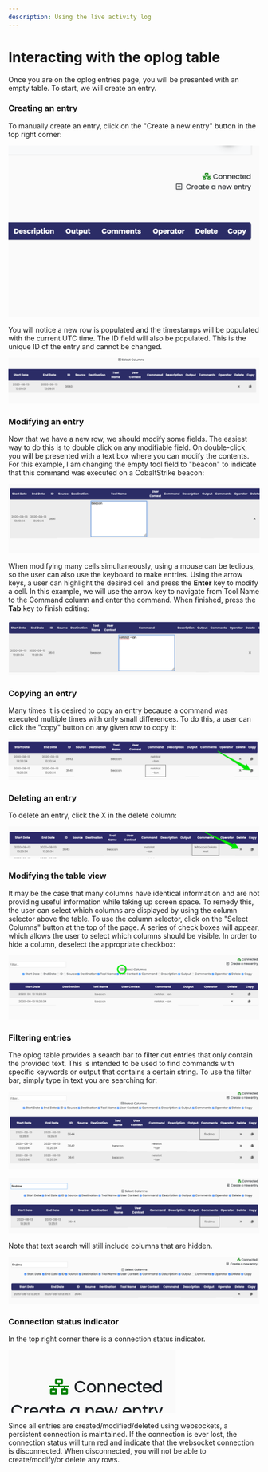```yaml
---
description: Using the live activity log
---
```


# Interacting with the oplog table

Once you are on the oplog entries page, you will be presented with an empty table. To start, we will create an entry.

### Creating an entry

To manually create an entry, click on the "Create a new entry" button in the top right corner:

   

![](../../.gitbook/assets/screen-shot-2020-08-13-at-9.08.57-am.png)

You will notice a new row is populated and the timestamps will be populated with the current UTC time. The ID field will also be populated. This is the unique ID of the entry and cannot be changed.

![](../../.gitbook/assets/screen-shot-2020-08-13-at-9.09.10-am.png)

### Modifying an entry

Now that we have a new row, we should modify some fields. The easiest way to do this is to double click on any modifiable field. On double-click, you will be presented with a text box where you can modify the contents. For this example, I am changing the empty tool field to "beacon" to indicate that this command was executed on a CobaltStrike beacon:

   

![](../../.gitbook/assets/screen-shot-2020-08-13-at-9.23.13-am.png)

When modifying many cells simultaneously, using a mouse can be tedious, so the user can also use the keyboard to make entries. Using the arrow keys, a user can highlight the desired cell and press the **Enter** key to modify a cell. In this example, we will use the arrow key to navigate from Tool Name to the Command column and enter the command. When finished, press the **Tab** key to finish editing:

![](../../.gitbook/assets/screen-shot-2020-08-13-at-9.26.00-am.png)

### Copying an entry

Many times it is desired to copy an entry because a command was executed multiple times with only small differences. To do this, a user can click the "copy" button on any given row to copy it: 

![](../../.gitbook/assets/row_copy_example.png)

### Deleting an entry

To delete an entry, click the X in the delete column:

![](../../.gitbook/assets/row_delete_example.png)

### Modifying the table view

It may be the case that many columns have identical information and are not providing useful information while taking up screen space. To remedy this, the user can select which columns are displayed by using the column selector above the table. To use the column selector, click on the "Select Columns" button at the top of the page. A series of check boxes will appear, which allows the user to select which columns should be visible. In order to hide a column, deselect the appropriate checkbox:

![](../../.gitbook/assets/select_columns_example.png)



### Filtering entries

The oplog table provides a search bar to filter out entries that only contain the provided text. This is intended to be used to find commands with specific keywords or output that contains a certain string. To use the filter bar, simply type in text you are searching for:

![](../../.gitbook/assets/screen-shot-2020-08-13-at-9.35.23-am.png)

![](../../.gitbook/assets/screen-shot-2020-08-13-at-9.35.32-am.png)

Note that text search will still include columns that are hidden.

![](../../.gitbook/assets/screen-shot-2020-08-13-at-9.35.42-am.png)

### Connection status indicator

In the top right corner there is a connection status indicator. 

![](../../.gitbook/assets/screen-shot-2020-08-13-at-10.07.30-am.png)

Since all entries are created/modified/deleted using websockets, a persistent connection is maintained. If the connection is ever lost, the connection status will turn red and indicate that the websocket connection is disconnected. When disconnected, you will not be able to create/modify/or delete any rows.

